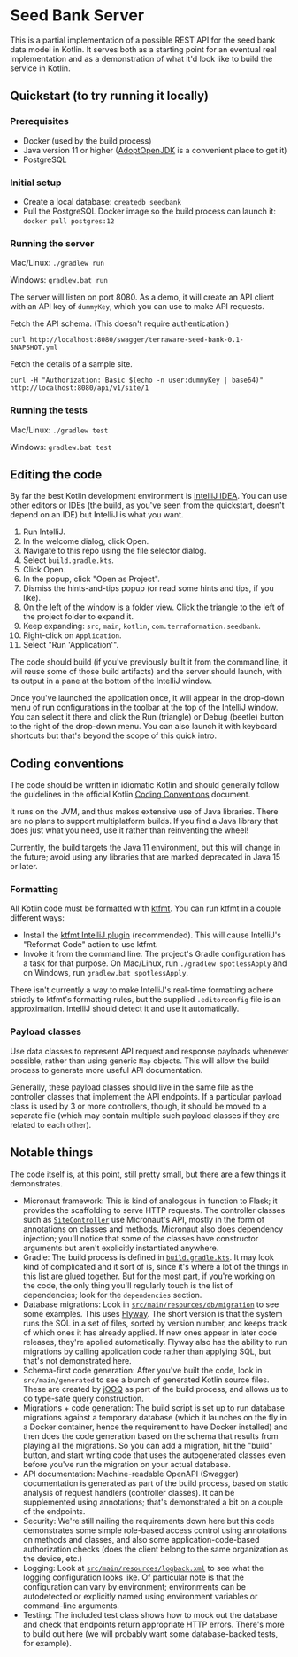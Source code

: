 # Seed Bank Server

This is a partial implementation of a possible REST API for the seed bank data model in Kotlin. It serves both as a starting point for an eventual real implementation and as a demonstration of what it'd look like to build the service in Kotlin.

## Quickstart (to try running it locally)

### Prerequisites

* Docker (used by the build process)
* Java version 11 or higher ([AdoptOpenJDK](https://adoptopenjdk.net/) is a convenient place to get it)
* PostgreSQL

### Initial setup

* Create a local database: `createdb seedbank`
* Pull the PostgreSQL Docker image so the build process can launch it: `docker pull postgres:12`

### Running the server

Mac/Linux: `./gradlew run`

Windows: `gradlew.bat run`

The server will listen on port 8080. As a demo, it will create an API client with an API key of `dummyKey`, which you can use to make API requests.

Fetch the API schema. (This doesn't require authentication.)

    curl http://localhost:8080/swagger/terraware-seed-bank-0.1-SNAPSHOT.yml

Fetch the details of a sample site.

    curl -H "Authorization: Basic $(echo -n user:dummyKey | base64)" http://localhost:8080/api/v1/site/1

### Running the tests

Mac/Linux: `./gradlew test`

Windows: `gradlew.bat test`

## Editing the code

By far the best Kotlin development environment is [IntelliJ IDEA](https://www.jetbrains.com/idea/). You can use other editors or IDEs (the build, as you've seen from the quickstart, doesn't depend on an IDE) but IntelliJ is what you want.

1. Run IntelliJ.
2. In the welcome dialog, click Open.
3. Navigate to this repo using the file selector dialog.
4. Select `build.gradle.kts`.
5. Click Open.
6. In the popup, click "Open as Project".
7. Dismiss the hints-and-tips popup (or read some hints and tips, if you like).
8. On the left of the window is a folder view. Click the triangle to the left of the project folder to expand it.
9. Keep expanding: `src`, `main`, `kotlin`, `com.terraformation.seedbank`.
10. Right-click on `Application`.
11. Select "Run 'Application'".

The code should build (if you've previously built it from the command line, it will reuse some of those build artifacts) and the server should launch, with its output in a pane at the bottom of the IntelliJ window.

Once you've launched the application once, it will appear in the drop-down menu of run configurations in the toolbar at the top of the IntelliJ window. You can select it there and click the Run (triangle) or Debug (beetle) button to the right of the drop-down menu. You can also launch it with keyboard shortcuts but that's beyond the scope of this quick intro.

## Coding conventions

The code should be written in idiomatic Kotlin and should generally follow the guidelines in the official Kotlin [Coding Conventions](https://kotlinlang.org/docs/reference/coding-conventions.html) document.

It runs on the JVM, and thus makes extensive use of Java libraries. There are no plans to support multiplatform builds. If you find a Java library that does just what you need, use it rather than reinventing the wheel!

Currently, the build targets the Java 11 environment, but this will change in the future; avoid using any libraries that are marked deprecated in Java 15 or later.

### Formatting

All Kotlin code must be formatted with [ktfmt](https://github.com/facebookincubator/ktfmt). You can run ktfmt in a couple different ways:

* Install the [ktfmt IntelliJ plugin](https://plugins.jetbrains.com/plugin/14912-ktfmt) (recommended). This will cause IntelliJ's "Reformat Code" action to use ktfmt.
* Invoke it from the command line. The project's Gradle configuration has a task for that purpose. On Mac/Linux, run `./gradlew spotlessApply` and on Windows, run `gradlew.bat spotlessApply`.

There isn't currently a way to make IntelliJ's real-time formatting adhere strictly to ktfmt's formatting rules, but the supplied `.editorconfig` file is an approximation. IntelliJ should detect it and use it automatically.

### Payload classes

Use data classes to represent API request and response payloads whenever possible, rather than using generic `Map` objects. This will allow the build process to generate more useful API documentation.

Generally, these payload classes should live in the same file as the controller classes that implement the API endpoints. If a particular payload class is used by 3 or more controllers, though, it should be moved to a separate file (which may contain multiple such payload classes if they are related to each other).

## Notable things

The code itself is, at this point, still pretty small, but there are a few things it demonstrates.

* Micronaut framework: This is kind of analogous in function to Flask; it provides the scaffolding to serve HTTP requests. The controller classes such as [`SiteController`](src/main/kotlin/com/terraformation/seedbank/api/SiteController.kt) use Micronaut's API, mostly in the form of annotations on classes and methods. Micronaut also does dependency injection; you'll notice that some of the classes have constructor arguments but aren't explicitly instantiated anywhere.
* Gradle: The build process is defined in [`build.gradle.kts`](build.gradle.kts). It may look kind of complicated and it sort of is, since it's where a lot of the things in this list are glued together. But for the most part, if you're working on the code, the only thing you'll regularly touch is the list of dependencies; look for the `dependencies` section.
* Database migrations: Look in [`src/main/resources/db/migration`](src/main/resources/db/migration) to see some examples. This uses [Flyway](https://flywaydb.org/). The short version is that the system runs the SQL in a set of files, sorted by version number, and keeps track of which ones it has already applied. If new ones appear in later code releases, they're applied automatically. Flyway also has the ability to run migrations by calling application code rather than applying SQL, but that's not demonstrated here.
* Schema-first code generation: After you've built the code, look in `src/main/generated` to see a bunch of generated Kotlin source files. These are created by [jOOQ](https://jooq.org/) as part of the build process, and allows us to do type-safe query construction.
* Migrations + code generation: The build script is set up to run database migrations against a temporary database (which it launches on the fly in a Docker container, hence the requirement to have Docker installed) and then does the code generation based on the schema that results from playing all the migrations. So you can add a migration, hit the "build" button, and start writing code that uses the autogenerated classes even before you've run the migration on your actual database.
* API documentation: Machine-readable OpenAPI (Swagger) documentation is generated as part of the build process, based on static analysis of request handlers (controller classes). It can be supplemented using annotations; that's demonstrated a bit on a couple of the endpoints.
* Security: We're still nailing the requirements down here but this code demonstrates some simple role-based access control using annotations on methods and classes, and also some application-code-based authorization checks (does the client belong to the same organization as the device, etc.)
* Logging: Look at [`src/main/resources/logback.xml`](src/main/resources/logback.xml) to see what the logging configuration looks like. Of particular note is that the configuration can vary by environment; environments can be autodetected or explicitly named using environment variables or command-line arguments.
* Testing: The included test class shows how to mock out the database and check that endpoints return appropriate HTTP errors. There's more to build out here (we will probably want some database-backed tests, for example).
